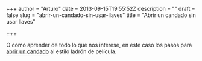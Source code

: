 +++
author = "Arturo"
date = 2013-09-15T19:55:52Z
description = ""
draft = false
slug = "abrir-un-candado-sin-usar-llaves"
title = "Abrir un candado sin usar llaves"

+++

O como aprender de todo lo que nos interese, en este caso los pasos para [abrir un candado](https://www.tested.com/art/makers/457488-how-pick-lock/) al estilo ladrón de película.
